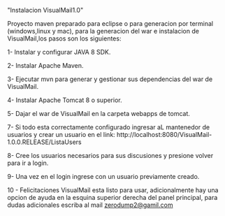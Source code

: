 "Instalacion VisualMail1.0" 

Proyecto maven preparado para eclipse o para generacion por terminal (windows,linux y mac), para la generacion del war e instalacion de VisualMail,los pasos son los siguientes:

1- Instalar y configurar JAVA 8 SDK.

2- Instalar Apache Maven.

3- Ejecutar mvn para generar y gestionar sus dependencias del war de VisualMail. 

4- Instalar Apache Tomcat 8 o superior.

5- Dajar el war de VisualMail en la carpeta webapps de tomcat.

7- Si todo esta correctamente configurado ingresar aL mantenedor de usuarios y crear un usuario en el link: http://localhost:8080/VisualMail-1.0.0.RELEASE/ListaUsers

8- Cree los usuarios necesarios para sus discusiones y presione volver para ir a login.

9- Una vez en el login ingrese con un usuario previamente creado.

10	- Felicitaciones VisualMail esta listo para usar, adicionalmente hay una opcion de ayuda en la esquina superior derecha del panel principal, para dudas adicionales escriba al mail zerodump2@gamil.com	
 